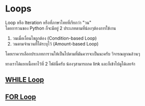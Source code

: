 # Loops
Loop หรือ Iteration หรือที่ภาษาไทยที่เรียกว่า "วน"<br>
โดยการวนของ Python ก็จะมีอยู่ 2 ประเภทตามที่น้องๆต้องการใข้งาน
1. วนเมื่อเงื่อนไขถูกต้อง (Condition-based Loop)
2. วนตามจำนวนที่ได้ระบุไว้ (Amount-based Loop)

โดยเราควรเลือกประเภทการวนให้เป็นไปตามที่มันควรจะเป็นนะครับ วิจารณญาณล้วนๆ

ทางเราได้แยกเนื้อหาไว้ที่ 2 ไฟล์นี้ครับ น้องๆสามารถกด link และก็เข้าไปดูได้เลยจ้า
## [WHILE Loop](Python/Loop/While/)

## [FOR Loop](Python/Loop/For/)